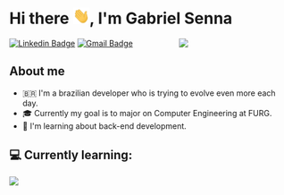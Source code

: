 <!--introduction-->
<h1> Hi there <img src="https://raw.githubusercontent.com/ABSphreak/ABSphreak/master/gifs/Hi.gif" width="30px">, I'm Gabriel Senna </h1>

<img align='right' src='https://user-images.githubusercontent.com/5713670/87202985-820dcb80-c2b6-11ea-9f56-7ec461c497c3.gif' width='200"'>

<!--social media-->
[![Linkedin Badge](https://img.shields.io/badge/-gabrielsenna-blue?style=flat-square&logo=Linkedin&logoColor=white&link=https://www.linkedin.com/in/gabrielsenna-dev/)](https://www.linkedin.com/in/gabrielsenna-dev/) 
[![Gmail Badge](https://img.shields.io/badge/-gabrielsenna.ctt@gmail.com-c14438?style=flat-square&logo=Gmail&logoColor=white&link=mailto:gabrielsnn.ctt@gmail.com)](mailto:gabrielsenna.ctt@gmail.com)

## About me
- 🇧🇷   I'm a brazilian developer who is trying to evolve even more each day.
- 🎓 Currently my goal is to major on Computer Engineering at FURG.
- 🌱 I'm learning about back-end development.

## 💻 Currently learning:
<div>
  <img src="https://img.shields.io/badge/Python-FFD43B?style=for-the-badge&logo=python&logoColor=blue">
</div>

